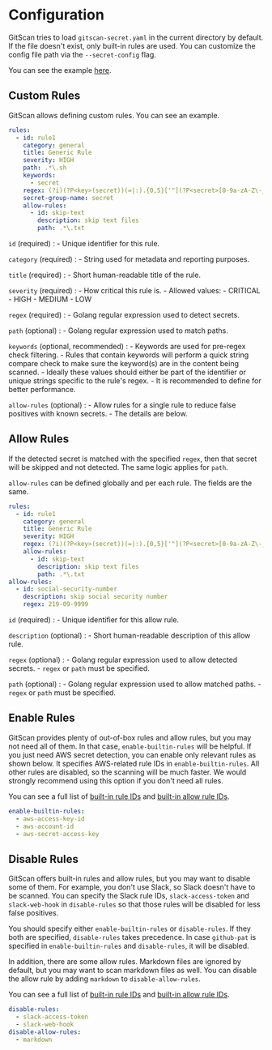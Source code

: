 # Configuration
GitScan tries to load `gitscan-secret.yaml` in the current directory by default.
If the file doesn't exist, only built-in rules are used.
You can customize the config file path via the `--secret-config` flag.

You can see the example [here][examples].

## Custom Rules
GitScan allows defining custom rules. You can see an example.

``` yaml
rules:
  - id: rule1
    category: general
    title: Generic Rule
    severity: HIGH
    path: .*\.sh
    keywords:
      - secret
    regex: (?i)(?P<key>(secret))(=|:).{0,5}['"](?P<secret>[0-9a-zA-Z\-_=]{8,64})['"]
    secret-group-name: secret
    allow-rules:
      - id: skip-text
        description: skip text files
        path: .*\.txt
```

`id` (required)
:   - Unique identifier for this rule.

`category` (required)
:   - String used for metadata and reporting purposes.

`title` (required)
:   - Short human-readable title of the rule.

`severity` (required)
:   - How critical this rule is.
    - Allowed values:
        - CRITICAL
        - HIGH
        - MEDIUM
        - LOW

`regex` (required)
:   - Golang regular expression used to detect secrets.

`path` (optional)
:   - Golang regular expression used to match paths.

`keywords` (optional, recommended)
:   - Keywords are used for pre-regex check filtering.
    - Rules that contain keywords will perform a quick string compare check to make sure the keyword(s) are in the content being scanned.
    - Ideally these values should either be part of the identifier or unique strings specific to the rule's regex.
    - It is recommended to define for better performance.

`allow-rules` (optional)
:   - Allow rules for a single rule to reduce false positives with known secrets.
    - The details are below.

## Allow Rules
If the detected secret is matched with the specified `regex`, then that secret will be skipped and not detected.
The same logic applies for `path`.

`allow-rules` can be defined globally and per each rule. The fields are the same.

``` yaml
rules:
  - id: rule1
    category: general
    title: Generic Rule
    severity: HIGH
    regex: (?i)(?P<key>(secret))(=|:).{0,5}['"](?P<secret>[0-9a-zA-Z\-_=]{8,64})['"]
    allow-rules:
      - id: skip-text
        description: skip text files
        path: .*\.txt
allow-rules:
  - id: social-security-number
    description: skip social security number
    regex: 219-09-9999
```


`id` (required)
:   - Unique identifier for this allow rule.

`description` (optional)
:   - Short human-readable description of this allow rule.

`regex` (optional)
:   - Golang regular expression used to allow detected secrets.
    - `regex` or `path` must be specified.

`path` (optional)
:   - Golang regular expression used to allow matched paths.
    - `regex` or `path` must be specified.

## Enable Rules
GitScan provides plenty of out-of-box rules and allow rules, but you may not need all of them.
In that case, `enable-builtin-rules` will be helpful.
If you just need AWS secret detection, you can enable only relevant rules as shown below.
It specifies AWS-related rule IDs in `enable-builtin-rules`.
All other rules are disabled, so the scanning will be much faster.
We would strongly recommend using this option if you don't need all rules.

You can see a full list of [built-in rule IDs][builtin] and [built-in allow rule IDs][builtin-allow].

``` yaml
enable-builtin-rules:
  - aws-access-key-id
  - aws-account-id
  - aws-secret-access-key
```

## Disable Rules
GitScan offers built-in rules and allow rules, but you may want to disable some of them.
For example, you don't use Slack, so Slack doesn't have to be scanned.
You can specify the Slack rule IDs, `slack-access-token` and `slack-web-hook` in `disable-rules` so that those rules will be disabled for less false positives.

You should specify either `enable-builtin-rules` or `disable-rules`.
If they both are specified, `disable-rules` takes precedence.
In case `github-pat` is specified in `enable-builtin-rules` and `disable-rules`, it will be disabled.

In addition, there are some allow rules.
Markdown files are ignored by default, but you may want to scan markdown files as well.
You can disable the allow rule by adding `markdown` to `disable-allow-rules`.

You can see a full list of [built-in rule IDs][builtin] and [built-in allow rule IDs][builtin-allow].

``` yaml
disable-rules:
  - slack-access-token
  - slack-web-hook
disable-allow-rules:
  - markdown
```


[builtin]: https://github.com/aquasecurity/gitscan/blob/main/pkg/fanal/secret/builtin-rules.go
[builtin-allow]: https://github.com/aquasecurity/gitscan/blob/main/pkg/fanal/secret/builtin-allow-rules.go
[examples]: ./examples.md
